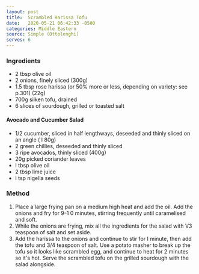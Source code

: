 ```yaml
---
layout: post
title:  Scrambled Harissa Tofu 
date:   2020-05-21 06:42:33 -0500
categories: Middle Eastern
source: Simple (Ottolenghi)
serves: 6
---
```


### Ingredients

- 2 tbsp olive oil
- 2 onions, finely sliced (300g) 
- 1.5 tbsp rose harissa (or 50% more or less, depending on variety: see p.301) (22g) 
- 700g silken tofu, drained 
- 6 slices of sourdough, grilled or toasted salt 

#### Avocado and Cucumber Salad

- 1/2 cucumber, sliced in half lengthways, deseeded and thinly sliced on an angle ( I 80g) 
- 2 green chillies, deseeded and thinly sliced 
- 3 ripe avocados, thinly sliced (400g) 
- 20g picked coriander leaves 
- I tbsp olive oil 
- 2 tbsp lime juice 
- I tsp nigella seeds 

### Method
1. Place a large frying pan on a medium high heat and add the oil. Add the onions and fry for 9-1 0 minutes, stirring frequently until caramelised and soft. 
2. While the onions are frying, mix all the ingredients for the salad with V3 teaspoon of salt and set aside. 
3. Add the harissa to the onions and continue to stir for I minute, then add the tofu and 3/4 teaspoon of salt. Use a potato masher to break up the tofu so it looks like scrambled egg, and continue to heat for 2 minutes so it's hot. Serve the scrambled tofu on the grilled sourdough with the salad alongside. 



